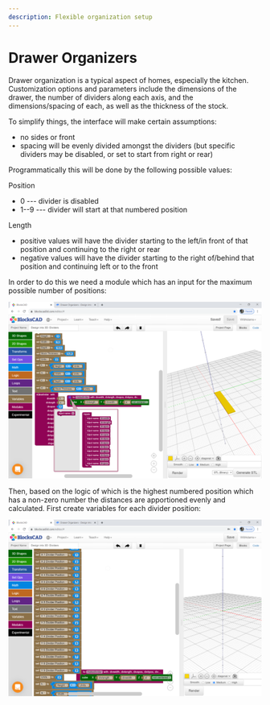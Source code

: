 ```yaml
---
description: Flexible organization setup
---
```


# Drawer Organizers

Drawer organization is a typical aspect of homes, especially the kitchen. Customization options and parameters include the dimensions of the drawer, the number of dividers along each axis, and the dimensions/spacing of each, as well as the thickness of the stock.

To simplify things, the interface will make certain assumptions:

* no sides or front
* spacing will be evenly divided amongst the dividers \(but specific dividers may be disabled, or set to start from right or rear\)

Programmatically this will be done by the following possible values: 

Position

* 0 --- divider is disabled
* 1--9 --- divider will start at that numbered position

Length

* positive values will have the divider starting to the left/in front of that position and continuing to the right or rear
* negative values will have the divider starting to the right of/behind that position and continuing left or to the front

In order to do this we need a module which has an input for the maximum possible number of positions:

![Draw divider module](.gitbook/assets/image%20%2861%29.png)

Then, based on the logic of which is the highest numbered position which has a non-zero number the distances are apportioned evenly and calculated. First create variables for each divider position:

![Drawer divider variables](.gitbook/assets/image%20%2862%29.png)







